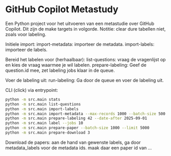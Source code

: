 # GitHub Copilot Metastudy

Een Python project voor het uitvoeren van een metastudie over GitHub Copilot.
Dit zijn de make targets in volgorde.
Notitie: clear dure tabellen niet, zoals voor labeling.

Initiele import:
import-metadata: importeer de metadata.
import-labels: importeer de labels.

Bereid het labelen voor (herhaalbaar):
list-questions: vraag de vragenlijst op en kies de vraag waarmee je wil labelen.
prepare-labeling: Geef de question.id mee, zet labeling jobs klaar in de queue.

Voer de labeling uit:
run-labeling: Ga door de queue en voer de labeling uit.

CLI (click) via entrypoint:

```bash
python -m src.main stats
python -m src.main list-questions
python -m src.main import-labels
python -m src.main import-metadata --max-records 1000 --batch-size 500
python -m src.main prepare-labeling 42 --date-after 2025-09-01
python -m src.main label --jobs 10
python -m src.main prepare-paper --batch-size 1000 --limit 5000
python -m src.main prepare-download 3
```

Download de papers:
aan de hand van gewenste labels, ga door metadata_labels voor de metadata ids.
maak daar een paper id van
...